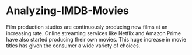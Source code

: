 # Analyzing-IMDB-Movies
   Film production studios are continuously producing new films at an increasing rate.  Online streaming services like Netflix and Amazon Prime have also started producing their own movies. This huge increase in movie titles has given the consumer a wide variety of choices.
